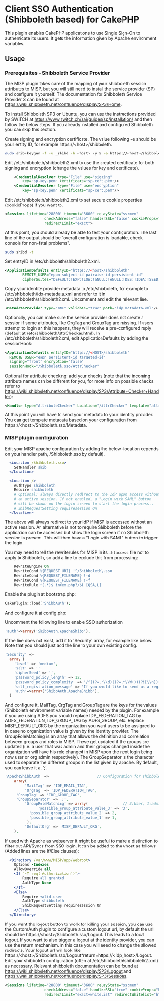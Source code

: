 # Client SSO Authentication (Shibboleth based) for CakePHP

This plugin enables CakePHP applications to use Single Sign-On to authenticate its users. It gets the information given by Apache environment variables.


## Usage

### Prerequisites - Shibboleth Service Provider
The MISP plugin takes care of the mapping of your shibboleth session attributes to MISP, but you will still need to install the service provider (SP) and configure it yourself. The documentation for Shibboleth Service Provider 3 can be found at https://wiki.shibboleth.net/confluence/display/SP3/Home.

To install Shibboleth SP3 on Ubuntu, you can use the instructions provided by SWITCH at https://www.switch.ch/aai/guides/sp/installation/ and then follow the below steps. If you already installed and configured Shibboleth you can skip this section.

Create signing and encryption certificate. The value following -e should be your entity ID, for example https://&lt;host&gt;/shibboleth.
```bash
sudo shib-keygen -f -u _shibd -h <host> -y 5 -e https://<host>/shibboleth -o /etc/shibboleth
```

Edit /etc/shibboleth/shibboleth2.xml to use the created certificate for both signing and encryption (change the values for key and certificate).
```xml
    <CredentialResolver type="File" use="signing"
        key="sp-key.pem" certificate="sp-cert.pem"/>
    <CredentialResolver type="File" use="encryption"
        key="sp-key.pem" certificate="sp-cert.pem"/>
```

Edit /etc/shibboleth/shibboleth2.xml to set secure cookie properties (cookieProps) if you want to.
```xml
<Sessions lifetime="28800" timeout="3600" relayState="ss:mem"
                  checkAddress="false" handlerSSL="false" cookieProps="https"
                  redirectLimit="exact">
```

At this point, you should already be able to test your configuration. The last line of the output should be "overall configuration is loadable, check console for non-fatal problems".
```bash
sudo shibd -t
```

Set entityID in /etc/shibboleth/shibboleth2.xml.
```xml
<ApplicationDefaults entityID="https://<host>/shibboleth"
        REMOTE_USER="eppn subject-id pairwise-id persistent-id"
        cipherSuites="DEFAULT:!EXP:!LOW:!aNULL:!eNULL:!DES:!IDEA:!SEED:!RC4:!3DES:!kRSA:!SSLv2:!SSLv3:!TLSv1:!TLSv1.1">
```

Copy your identity provider metadata to /etc/shibboleth, for example to /etc/shibboleth/idp-metadata.xml and refer to it in /etc/shibboleth/shibboleth2.xml. Uncomment and edit the relevant line.
```xml
<MetadataProvider type="XML" validate="true" path="idp-metadata.xml"/>
```

Optionally, you can make sure the service provider does not create a session if some attributes, like OrgTag and GroupTag are missing. If users attempt to login an this happens, they will receive a pre-configured reply (default at /etc/shibboleth/attrChecker.html).
In /etc/shibboleth/shibboleth2.xml, edit ApplicationDefaults by adding the sessionHook:
```xml
<ApplicationDefaults entityID="https://<HOST>/shibboleth"
  REMOTE_USER="eppn persistent-id targeted-id"
  signing="front" encryption="false"
  sessionHook="/Shibboleth.sso/AttrChecker"
```
Optional for attribute checking: add your checks (note that the incoming attribute names can be different for you, for more info on possible checks refer to https://wiki.shibboleth.net/confluence/display/SP3/Attribute+Checker+Handler):
```xml
<Handler type="AttributeChecker" Location="/AttrChecker" template="attrChecker.html" attributes="OrgTag GroupTag" flushSession="true"/>
```

At this point you will have to send your metadata to your identity provider. You can get template metadata based on your configuration from https://&lt;host&gt;/Shibboleth.sso/Metadata.

### MISP plugin configuration

Edit your MISP apache configuration by adding the below (location depends on your handler path, /Shibboleth.sso by default).
```Apache
  <Location /Shibboleth.sso>
    SetHandler shib
  </Location>

  <Location />
    AuthType shibboleth
    Require shibboleth
    # Optional: always directly redirect to the IdP upon access without
    # an active session. If not enabled, a "Login with SAML" button
    # will be shown on the login screen to start the login process..
    # ShibRequestSetting requiresession On
  </Location>

```

The above will always redirect to your IdP if MISP is accessed without
an active session. An alternative is not to require Shibboleth before
the application can be accessed but show the login screen if no
Shibboleth session is present. This will then have a
"Login with SAML" button to trigger the login.

You may need to tell the rewriterules for MISP in its `.htaccess` file not to apply to Shibboleth, so add a line to exclude this from processing:

```Apache
    RewriteEngine On
    RewriteCond %{REQUEST_URI} !^/Shibboleth\.sso
    RewriteCond %{REQUEST_FILENAME} !-d
    RewriteCond %{REQUEST_FILENAME} !-f
    RewriteRule ^(.*)$ index.php?/$1 [QSA,L]
```

Enable the plugin at bootstrap.php:

```php
CakePlugin::load('ShibbAuth');
```

And configure it at config.php:

Uncomment the following line to enable SSO authorization
```php
'auth'=>array('ShibbAuth.ApacheShibb'),
```

If the line does not exist, add it to 'Security' array, for example like below. Note that you should just add the line to your own existing config.
```php
'Security' =>
  array (
    'level' => 'medium',
    'salt' => '',
    'cipherSeed' => '',
    'password_policy_length' => 12,
    'password_policy_complexity' => '/^((?=.*\\d)|(?=.*\\W+))(?![\\n])(?=.*[A-Z])(?=.*[a-z]).*$|.{16,}/',
    'self_registration_message' => 'If you would like to send us a registration request, please fill out the form below. Make sure you fill out as much information as possible in order to ease the task of the administrators.',
    'auth'=>array('ShibbAuth.ApacheShibb'),
  )
```

And configure it. MailTag, OrgTag and GroupTag are the keys for the values (Shibboleth environment variable names) needed by the plugin.
For example if you are using ADFS you should replace IDP_FEDERATION_TAG by ADFS_FEDERATION, IDP_GROUP_TAG by ADFS_GROUP, etc.
Replace MISP_DEFAULT_ORG by the organization you want users to be assigned to in case no organization value is given by the identity provider.
The GroupRoleMatching is an array that allows the definition and correlation between groups and roles in MISP. These get updated
if the groups are updated (i.e. a user that was admin and their groups changed inside the organization will have his role changed in MISP
upon the next login being now user or org admin respectively). The GroupSeparator is the character used to separate the different groups
in the list given by apache. By default, you can leave it at ';'.

```php
'ApacheShibbAuth' =>                      // Configuration for shibboleth authentication
    array(
         'MailTag' => 'IDP_EMAIL_TAG',
         'OrgTag' => 'IDP_FEDERATION_TAG',
	 'GroupTag' => 'IDP_GROUP_TAG',
	 'GroupSeparator' => ';',
         'GroupRoleMatching' => array(                // 3:User, 1:admin. May be good to set "1" for the first user
               'possible_group_attribute_value_3' => '3',
	       'possible_group_attribute_value_2' => 2,
	       'possible_group_attribute_value_1' => 1,
          ),
         'DefaultOrg' => 'MISP_DEFAULT_ORG',
    ),
```

If used with Apache as webserver it might be useful to make a distinction to filter out API/Syncs from SSO login. It can be added to the vhost as follows (Added lines are the If/Else clauses):

```Apache
  <Directory /var/www/MISP/app/webroot>
    Options -Indexes
    AllowOverride all
    <If "-T req('Authorization')">
        Require all granted
        AuthType None
    </If>
    <Else>
        Require valid-user
        AuthType shibboleth
        ShibRequestSetting requiresession On
    </Else>
  </Directory>
```

If you want the logout button to work for killing your session, you can use the CustomAuth plugin to configure a custom logout url, by default the url should be https://&lt;host&gt;/Shibboleth.sso/Logout. This leads to a local logout. If you want to also trigger a logout at the identity provider, you can use the return mechanism. In this case you will need to change the allowed redirects. Your logout url will look like https://&lt;host&gt;/Shibboleth.sso/Logout?return=https://<idp_host>/Logout. Edit your shibboleth configuration (often at /etc/shibboleth/shibboleth2.xml) as necessary. Relevant shibboleth documentation can be found at https://wiki.shibboleth.net/confluence/display/SP3/Logout and https://wiki.shibboleth.net/confluence/display/SP3/Sessions.
```xml
<Sessions lifetime="28800" timeout="3600" relayState="ss:mem"
                  checkAddress="false" handlerSSL="true" cookieProps="https"
                  redirectLimit="exact+whitelist" redirectWhitelist="https://<idp_host>">
```


